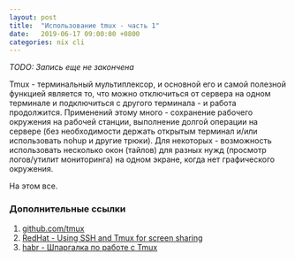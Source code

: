 ```yaml
---
layout: post
title:  "Использование tmux - часть 1"
date:   2019-06-17 09:00:00 +0800
categories: nix cli
---
```


*TODO: Запись еще не закончена*

Tmux - терминальный мультиплексор, и основной его и самой полезной функцией является то, что можно отключиться от сервера на одном терминале и подключиться с другого терминала - и работа продолжится. Применений этому много - сохранение рабочего окружения на рабочей станции, выполнение долгой операции на сервере (без необходимости держать открытым терминал и/или использовать nohup и другие трюки). Для некоторых - возможность использовать несколько окон (тайлов) для разных нужд (просмотр логов/утилит мониторинга) на одном экране, когда нет графического окружения.

На этом все.

### Дополнительные ссылки

1. [github.com/tmux](https://github.com/tmux/tmux/wiki)
2. [RedHat - Using SSH and Tmux for screen sharing](https://www.redhat.com/sysadmin/ssh-tmux-screen-sharing)
3. [habr - Шпаргалка по работе с Tmux](https://habr.com/ru/post/327630/)
